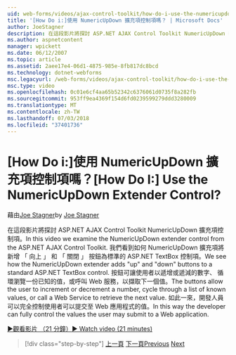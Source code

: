 ```yaml
---
uid: web-forms/videos/ajax-control-toolkit/how-do-i-use-the-numericupdown-extender-control
title: '[How Do i:]使用 NumericUpDown 擴充項控制項嗎？ | Microsoft Docs'
author: JoeStagner
description: 在這段影片將探討 ASP.NET AJAX Control Toolkit NumericUpDown 擴充項控制項。 我們看到 NumericUpDown 擴充項將 'up' 和 '下的加入...
ms.author: aspnetcontent
manager: wpickett
ms.date: 06/12/2007
ms.topic: article
ms.assetid: 2aee17e4-06d1-4875-985e-8fb817dc8bcd
ms.technology: dotnet-webforms
msc.legacyurl: /web-forms/videos/ajax-control-toolkit/how-do-i-use-the-numericupdown-extender-control
msc.type: video
ms.openlocfilehash: 0c01e6cf4aa65b52342c6376061d0735f8a282fb
ms.sourcegitcommit: 953ff9ea4369f154d6fd0239599279ddd3280009
ms.translationtype: MT
ms.contentlocale: zh-TW
ms.lasthandoff: 07/03/2018
ms.locfileid: "37401736"
---
```

<a name="how-do-i-use-the-numericupdown-extender-control"></a><span data-ttu-id="13e97-105">[How Do i:]使用 NumericUpDown 擴充項控制項嗎？</span><span class="sxs-lookup"><span data-stu-id="13e97-105">[How Do I:] Use the NumericUpDown Extender Control?</span></span>
====================
<span data-ttu-id="13e97-106">藉由[Joe Stagner](https://github.com/JoeStagner)</span><span class="sxs-lookup"><span data-stu-id="13e97-106">by [Joe Stagner](https://github.com/JoeStagner)</span></span>

<span data-ttu-id="13e97-107">在這段影片將探討 ASP.NET AJAX Control Toolkit NumericUpDown 擴充項控制項。</span><span class="sxs-lookup"><span data-stu-id="13e97-107">In this video we examine the NumericUpDown extender control from the ASP.NET AJAX Control Toolkit.</span></span> <span data-ttu-id="13e97-108">我們看到如何 NumericUpDown 擴充項將新增 「 向上 」 和 「 關閉 」 按鈕為標準的 ASP.NET TextBox 控制項。</span><span class="sxs-lookup"><span data-stu-id="13e97-108">We see how the NumericUpDown extender adds "up" and "down" buttons to a standard ASP.NET TextBox control.</span></span> <span data-ttu-id="13e97-109">按鈕可讓使用者以遞增或遞減的數字、 循環瀏覽一份已知的值，或呼叫 Web 服務，以擷取下一個值。</span><span class="sxs-lookup"><span data-stu-id="13e97-109">The buttons allow the user to increment or decrement a number, cycle through a list of known values, or call a Web Service to retrieve the next value.</span></span> <span data-ttu-id="13e97-110">如此一來，開發人員可以完全控制使用者可以提交至 Web 應用程式的值。</span><span class="sxs-lookup"><span data-stu-id="13e97-110">In this way the developer can fully control the values the user may submit to a Web application.</span></span>

[<span data-ttu-id="13e97-111">&#9654;觀看影片 （21 分鐘）</span><span class="sxs-lookup"><span data-stu-id="13e97-111">&#9654; Watch video (21 minutes)</span></span>](https://channel9.msdn.com/Blogs/ASP-NET-Site-Videos/how-do-i-use-the-numericupdown-extender-control)

> [!div class="step-by-step"]
> <span data-ttu-id="13e97-112">[上一頁](how-do-i-use-the-pagingbulletedlist-extender-control.md)
> [下一頁](how-do-i-use-the-aspnet-ajax-validatorcallout-extender.md)</span><span class="sxs-lookup"><span data-stu-id="13e97-112">[Previous](how-do-i-use-the-pagingbulletedlist-extender-control.md)
[Next](how-do-i-use-the-aspnet-ajax-validatorcallout-extender.md)</span></span>
